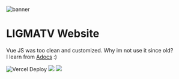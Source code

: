 ![banner](https://socialify.git.ci/LIGMATV/Docs-vite/image?description=1&font=Inter&language=1&logo=https://avatars.githubusercontent.com/LIGMATV&name=1&owner=1&pattern=Circuit%20Board&theme=Light)

# LIGMATV Website
Vue JS was too clean and customized. Why im not use it since old?  
I learn from [Adocs](https://github.com/Evavic44/adocs) :)

![Vercel Deploy](https://therealsujitk-vercel-badge.vercel.app/?app=ligmatv&style=for-the-badge) ![](https://img.shields.io/badge/Vite-B73BFE?style=for-the-badge&logo=vite&logoColor=FFD62E) ![](https://img.shields.io/badge/Markdown-000000?style=for-the-badge&logo=markdown&logoColor=white)
